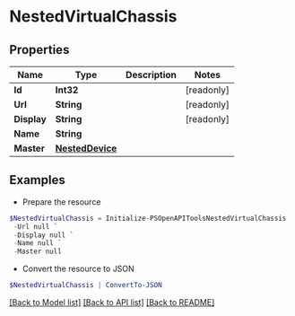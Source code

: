 # NestedVirtualChassis
## Properties

Name | Type | Description | Notes
------------ | ------------- | ------------- | -------------
**Id** | **Int32** |  | [readonly] 
**Url** | **String** |  | [readonly] 
**Display** | **String** |  | [readonly] 
**Name** | **String** |  | 
**Master** | [**NestedDevice**](NestedDevice.md) |  | 

## Examples

- Prepare the resource
```powershell
$NestedVirtualChassis = Initialize-PSOpenAPIToolsNestedVirtualChassis  -Id null `
 -Url null `
 -Display null `
 -Name null `
 -Master null
```

- Convert the resource to JSON
```powershell
$NestedVirtualChassis | ConvertTo-JSON
```

[[Back to Model list]](../README.md#documentation-for-models) [[Back to API list]](../README.md#documentation-for-api-endpoints) [[Back to README]](../README.md)

